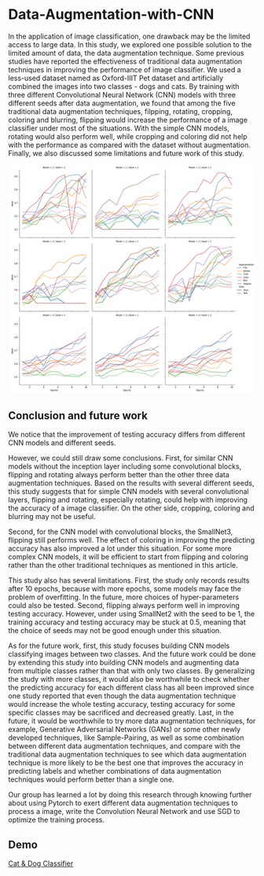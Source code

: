 # Data-Augmentation-with-CNN

In the application of image classification, one drawback may be the limited access to large data. In this study, we explored one possible solution to the limited amount of data, the data augmentation technique. Some previous studies have reported the effectiveness of traditional data augmentation techniques in improving the performance of image classifier. We used a less-used dataset named as Oxford-IIIT Pet dataset and artificially combined the images into two classes - dogs and cats. By training with three different Convolutional Neural Network (CNN) models with three different seeds after data augmentation, we found that among the five traditional data augmentation
techniques, filpping, rotating, cropping, coloring and blurring, flipping would increase the performance of a image classifier under most of the situations. With the simple CNN models, rotating would also perform well, while cropping and coloring did not help with the performance as compared with the dataset without augmentation. Finally, we also discussed some limitations and future work of this study. 

![alt text](https://github.com/XiongjieDai/Data-Augmentation-with-CNN/blob/main/plot.png)

## Conclusion and future work

We notice that the improvement of testing accuracy differs from different CNN models and different seeds.

However, we could still draw some conclusions. First, for similar CNN models without the inception layer including some convolutional blocks, flipping and rotating always perform better than the other three data augmentation techniques. Based on the results with several different seeds, this study suggests that for simple CNN models with several convolutional layers, flipping and rotating, especially rotating, could help with improving the accuracy of a image classifier. On the other side, cropping, coloring and blurring may not be useful.

Second, for the CNN model with convolutional blocks, the SmallNet3, flipping still performs well. The effect of coloring in improving the predicting accuracy has also improved a lot under this situation. For some more complex CNN models, it will be efficient to start from flipping and coloring rather than the other traditional techniques as mentioned in this article.

This study also has several limitations. First, the study only records results after 10 epochs, because with more epochs, some models may face the problem of overfitting. In the future, more choices of hyper-parameters could also be tested. Second, flipping always perform well in improving testing accuracy. However, under using SmallNet2 with the seed to be 1, the training accuracy and testing accuracy may be stuck at 0.5, meaning that the choice of seeds may not be good enough under this situation.

As for the future work, first, this study focuses building CNN models classifying images between two classes. And the future work could be done by extending this study into building CNN models and augmenting data from multiple classes rather than that with only two classes. By generalizing the study with more classes, it would also be worthwhile to check whether the predicting accuracy for each different class has all been improved since one study reported that even though the data augmentation technique would increase the whole testing accuracy, testing accuracy for some specific classes may be sacrificed and decreased greatly. Last, in the future, it would be worthwhile to try more data augmentation techniques, for example, Generative Adversarial Networks (GANs) or some other newly developed techniques, like Sample-Pairing, as well as some combination between different data augmentation techniques, and compare with the traditional data augmentation techniques to see which data augmentation technique is more likely to be the best one that improves the accuracy in predicting labels and whether combinations of data augmentation techniques would perform better than a single one.

Our group has learned a lot by doing this research through knowing further about using Pytorch to exert different data augmentation techniques to process a image, write the Convolution Neural Network and use SGD to optimize the training process.

## Demo
[Cat & Dog Classifier](https://huggingface.co/spaces/JaaackXD/final_project)
